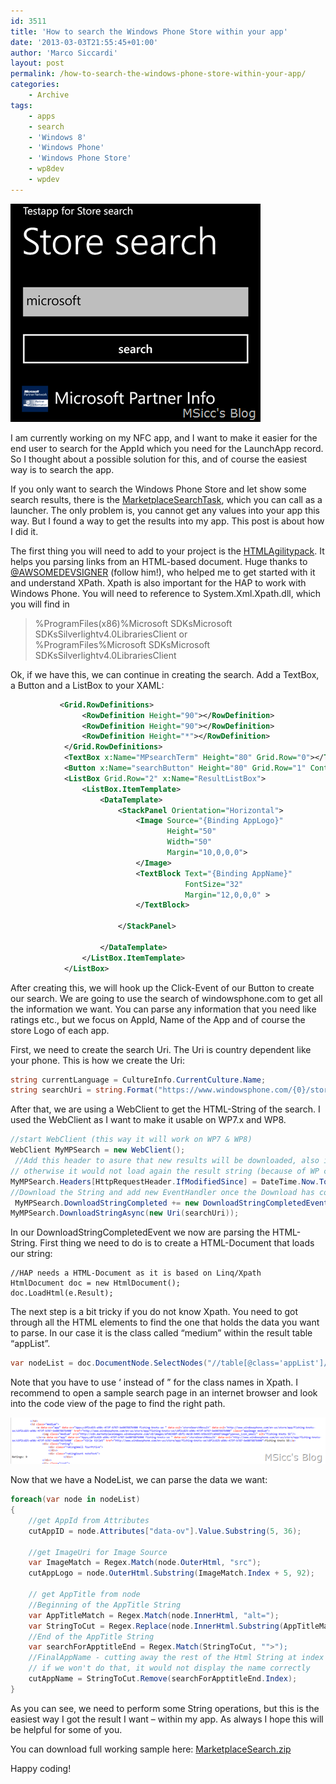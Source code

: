 ```yaml
---
id: 3511
title: 'How to search the Windows Phone Store within your app'
date: '2013-03-03T21:55:45+01:00'
author: 'Marco Siccardi'
layout: post
permalink: /how-to-search-the-windows-phone-store-within-your-app/
categories:
    - Archive
tags:
    - apps
    - search
    - 'Windows 8'
    - 'Windows Phone'
    - 'Windows Phone Store'
    - wp8dev
    - wpdev
---
```


![MPSearch](/assets/img/2013/03/MPSearch.png "MPSearch")

I am currently working on my NFC app, and I want to make it easier for the end user to search for the AppId which you need for the LaunchApp record. So I thought about a possible solution for this, and of course the easiest way is to search the app.

If you only want to search the Windows Phone Store and let show some search results, there is the [MarketplaceSearchTask](https://msdn.microsoft.com/en-us/library/windowsphone/develop/hh394001(v=vs.105).aspx), which you can call as a launcher. The only problem is, you cannot get any values into your app this way. But I found a way to get the results into my app. This post is about how I did it.

The first thing you will need to add to your project is the [HTMLAgilitypack](https://htmlagilitypack.codeplex.com/). It helps you parsing links from an HTML-based document. Huge thanks to [@AWSOMEDEVSIGNER](https://twitter.com/AWSOMEDEVSIGNER) (follow him!), who helped me to get started with it and understand XPath. Xpath is also important for the HAP to work with Windows Phone. You will need to reference to System.Xml.Xpath.dll, which you will find in

> %ProgramFiles(x86)%Microsoft SDKsMicrosoft SDKsSilverlightv4.0LibrariesClient or  
> %ProgramFiles%Microsoft SDKsMicrosoft SDKsSilverlightv4.0LibrariesClient

Ok, if we have this, we can continue in creating the search. Add a TextBox, a Button and a ListBox to your XAML:

``` xml
           <Grid.RowDefinitions>
                <RowDefinition Height="90"></RowDefinition>
                <RowDefinition Height="90"></RowDefinition>
                <RowDefinition Height="*"></RowDefinition>
            </Grid.RowDefinitions>
            <TextBox x:Name="MPsearchTerm" Height="80" Grid.Row="0"></TextBox>
            <Button x:Name="searchButton" Height="80" Grid.Row="1" Content="search" Click="searchButton_Click_1"></Button>
            <ListBox Grid.Row="2" x:Name="ResultListBox">
                <ListBox.ItemTemplate>
                    <DataTemplate>
                        <StackPanel Orientation="Horizontal">
                            <Image Source="{Binding AppLogo}" 
                                   Height="50" 
                                   Width="50" 
                                   Margin="10,0,0,0">
                            </Image>
                            <TextBlock Text="{Binding AppName}"
                                       FontSize="32"
                                       Margin="12,0,0,0" >
                            </TextBlock>

                        </StackPanel>

                    </DataTemplate>
                </ListBox.ItemTemplate>
            </ListBox>
```
 

After creating this, we will hook up the Click-Event of our Button to create our search. We are going to use the search of windowsphone.com to get all the information we want. You can parse any information that you need like ratings etc., but we focus on AppId, Name of the App and of course the store Logo of each app.

First, we need to create the search Uri. The Uri is country dependent like your phone. This is how we create the Uri:

``` csharp
string currentLanguage = CultureInfo.CurrentCulture.Name;
string searchUri = string.Format("https://www.windowsphone.com/{0}/store/search?q={1}", currentLanguage, MPsearchTerm.Text);
```
 
After that, we are using a WebClient to get the HTML-String of the search. I used the WebClient as I want to make it usable on WP7.x and WP8.

``` csharp
//start WebClient (this way it will work on WP7 & WP8)
WebClient MyMPSearch = new WebClient();
 //Add this header to asure that new results will be downloaded, also if the search term has not changed
// otherwise it would not load again the result string (because of WP cashing)
MyMPSearch.Headers[HttpRequestHeader.IfModifiedSince] = DateTime.Now.ToString();
//Download the String and add new EventHandler once the Download has completed
 MyMPSearch.DownloadStringCompleted += new DownloadStringCompletedEventHandler(MyMPSearch_DownloadStringCompleted);
MyMPSearch.DownloadStringAsync(new Uri(searchUri));
```
 
In our DownloadStringCompletedEvent we now are parsing the HTML-String. First thing we need to do is to create a HTML-Document that loads our string:

``` chsarp
//HAP needs a HTML-Document as it is based on Linq/Xpath
HtmlDocument doc = new HtmlDocument();
doc.LoadHtml(e.Result);
```
 
The next step is a bit tricky if you do not know Xpath. You need to got through all the HTML elements to find the one that holds the data you want to parse. In our case it is the class called “medium” within the result table “appList”.

```csharp
var nodeList = doc.DocumentNode.SelectNodes("//table[@class='appList']/tbody/tr/td[@class='medium']/a");
```
 
Note that you have to use ‘ instead of ” for the class names in Xpath. I recommend to open a sample search page in an internet browser and look into the code view of the page to find the right path.

![image](/assets/img/2013/03/image.png "image")

Now that we have a NodeList, we can parse the data we want:

``` csharp
foreach(var node in nodeList)
{
    //get AppId from Attributes
    cutAppID = node.Attributes["data-ov"].Value.Substring(5, 36);

    //get ImageUri for Image Source 
    var ImageMatch = Regex.Match(node.OuterHtml, "src");
    cutAppLogo = node.OuterHtml.Substring(ImageMatch.Index + 5, 92);

    // get AppTitle from node
    //Beginning of the AppTitle String
    var AppTitleMatch = Regex.Match(node.InnerHtml, "alt=");
    var StringToCut = Regex.Replace(node.InnerHtml.Substring(AppTitleMatch.Index),"alt="",string.Empty);
    //End of the AppTitle String
    var searchForApptitleEnd = Regex.Match(StringToCut, "">");
    //FinalAppName - cutting away the rest of the Html String at index of searchForApptitelEnd
    // if we won't do that, it would not display the name correctly
    cutAppName = StringToCut.Remove(searchForApptitleEnd.Index);
}
```
 
As you can see, we need to perform some String operations, but this is the easiest way I got the result I want – within my app. As always I hope this will be helpful for some of you.

You can download full working sample here: [MarketplaceSearch.zip](/assets/img/2013/03/MarketplaceSearch.zip)

Happy coding!
